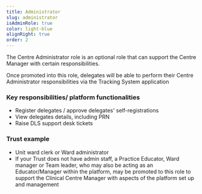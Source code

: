 ```yaml
---
title: Administrator
slug: administrator
isAdminRole: true
color: light-blue
alignRight: true
order: 2
---
```

The Centre Administrator role is an optional role that can support the Centre Manager with certain responsibilities.​

Once promoted into this role, delegates will be able to perform their Centre Administrator responsibilities via the Tracking System application​

### Key responsibilities/ platform functionalities​

- Register delegates / approve delegates' self-registrations ​
- View delegates details, including PRN​
- Raise DLS support desk tickets ​

### Trust example​

- Unit ward clerk or Ward administrator​
- If your Trust does not have admin staff, a Practice Educator, Ward manager or Team leader, who may also be acting as an Educator/Manager within the platform, may be promoted to this role to support the Clinical Centre Manager with aspects of the platform set up and management​
